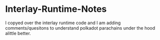 # Interlay-Runtime-Notes
I copyed over the interlay runtime code and I am adding comments/quesitons to understand polkadot parachains under the hood alittle better.
